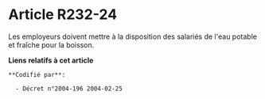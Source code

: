 # Article R232-24

Les employeurs doivent mettre à la disposition des salariés de l'eau potable et fraîche pour la boisson.

**Liens relatifs à cet article**

	**Codifié par**:

	  - Décret n°2004-196 2004-02-25
